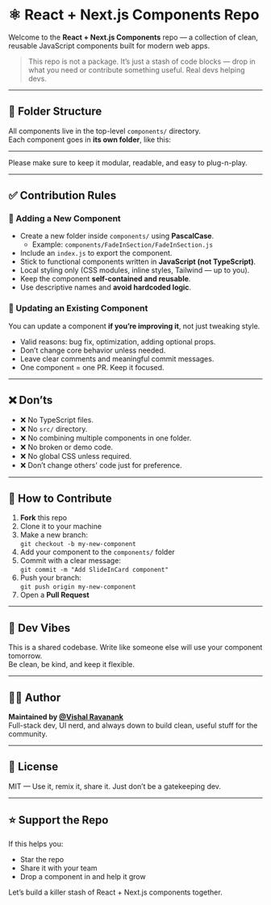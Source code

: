 # ⚛️ React + Next.js Components Repo

Welcome to the **React + Next.js Components** repo — a collection of clean, reusable JavaScript components built for modern web apps.

> This repo is not a package. It’s just a stash of code blocks — drop in what you need or contribute something useful. Real devs helping devs.

---

## 📁 Folder Structure

All components live in the top-level `components/` directory.  
Each component goes in **its own folder**, like this:

---
Please make sure to keep it modular, readable, and easy to plug-n-play.

---

## ✅ Contribution Rules

### 🔨 Adding a New Component

- Create a new folder inside `components/` using **PascalCase**.
  - Example: `components/FadeInSection/FadeInSection.js`
- Include an `index.js` to export the component.
- Stick to functional components written in **JavaScript (not TypeScript)**.
- Local styling only (CSS modules, inline styles, Tailwind — up to you).
- Keep the component **self-contained and reusable**.
- Use descriptive names and **avoid hardcoded logic**.

### 🔁 Updating an Existing Component

You can update a component **if you’re improving it**, not just tweaking style.

- Valid reasons: bug fix, optimization, adding optional props.
- Don’t change core behavior unless needed.
- Leave clear comments and meaningful commit messages.
- One component = one PR. Keep it focused.

---

## ❌ Don’ts

- ❌ No TypeScript files.
- ❌ No `src/` directory.
- ❌ No combining multiple components in one folder.
- ❌ No broken or demo code.
- ❌ No global CSS unless required.
- ❌ Don’t change others' code just for preference.

---

## 🚀 How to Contribute

1. **Fork** this repo
2. Clone it to your machine
3. Make a new branch:  
   `git checkout -b my-new-component`
4. Add your component to the `components/` folder
5. Commit with a clear message:  
   `git commit -m "Add SlideInCard component"`
6. Push your branch:  
   `git push origin my-new-component`
7. Open a **Pull Request**

---

## 🤝 Dev Vibes

This is a shared codebase. Write like someone else will use your component tomorrow.  
Be clean, be kind, and keep it flexible.

---

## 👨‍💻 Author

**Maintained by [@Vishal Ravanank](https://www.linkedin.com/in/vishal-ravanank/)**  
Full-stack dev, UI nerd, and always down to build clean, useful stuff for the community.

---

## 📄 License

MIT — Use it, remix it, share it. Just don’t be a gatekeeping dev.

---

## ⭐ Support the Repo

If this helps you:
- Star the repo
- Share it with your team
- Drop a component in and help it grow

Let’s build a killer stash of React + Next.js components together.
